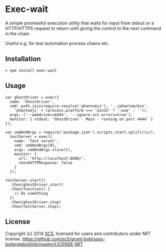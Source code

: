 # Exec-wait

A simple promiseful execution utility that waits for input from stdout or a
HTTP/HTTPS request to return until giving the control to the next command in
the chain.

Useful e.g. for test automation process chains etc.

## Installation

    > npm install exec-wait

## Usage

    var ghostDriver = exec({
      name: 'Ghostdriver',
      cmd: path.join(require.resolve('phantomjs'), '../phantom/bin',
        'phantomjs' + (process.platform === 'win32' ? '.exe' : '')),
      args: ['--webdriver=4444', '--ignore-ssl-errors=true'],
      monitor: { stdout: 'GhostDriver - Main - running on port 4444' }
    });

    var cmdAndArgs = require('package.json').scripts.start.split(/\s/),
      testServer = exec({
        name: 'Test server',
        cmd: cmdAndArgs[0],
        args: cmdAndArgs.slice(1),
        monitor: {
          url: 'http://localhost:8080/',
          checkHTTPResponse: false
        }
      });

    testServer.start()
      .then(ghostDriver.start)
      .then(function() {
        // Do something
      })
      .then(ghostDriver.stop)
      .then(testServer.stop);

## License

Copyright (c) 2014 [SC5](http://sc5.io/), licensed for users and contributors under MIT license.
https://github.com/sc5/grunt-bobrsass-boilerplate/blob/master/LICENSE-MIT
